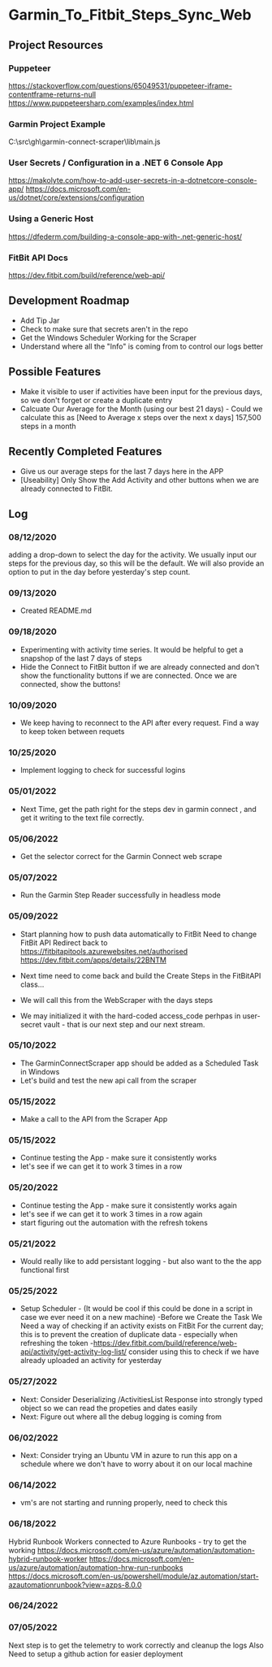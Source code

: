 # Garmin_To_Fitbit_Steps_Sync_Web

## Project Resources

### Puppeteer
https://stackoverflow.com/questions/65049531/puppeteer-iframe-contentframe-returns-null
https://www.puppeteersharp.com/examples/index.html

### Garmin Project Example
C:\src\gh\garmin-connect-scraper\lib\main.js

### User Secrets / Configuration in a .NET 6 Console App
https://makolyte.com/how-to-add-user-secrets-in-a-dotnetcore-console-app/
https://docs.microsoft.com/en-us/dotnet/core/extensions/configuration

### Using a Generic Host
https://dfederm.com/building-a-console-app-with-.net-generic-host/

### FitBit API Docs
https://dev.fitbit.com/build/reference/web-api/

## Development Roadmap
* Add Tip Jar
* Check to make sure that secrets aren't in the repo 
* Get the Windows Scheduler Working for the Scraper
* Understand where all the "Info" is coming from to control our logs better

## Possible Features
* Make it visible to user if activities have been input for the previous days, so we don't forget or create a duplicate entry
* Calcuate Our Average for the Month (using our best 21 days)  - Could we calculate this as [Need to Average x steps over the next x days] 157,500 steps in a month

## Recently Completed Features
* Give us our average steps for the last 7 days here in the APP
* \[Useability\] Only Show the Add Activity and other buttons when we are already connected to FitBit.


## Log

### 08/12/2020
adding a drop-down to select the day for the activity. We usually input our steps for the previous day, so this will be the default. We will also provide an option to put in
the day before yesterday's step count.

### 09/13/2020
* Created README.md

### 09/18/2020
* Experimenting with activity time series. It would be helpful to get a snapshop of the last 7 days of steps
* Hide the Connect to FitBit button if we are already connected and don't show the functionality buttons if we are connected. Once we are connected, show the buttons!

### 10/09/2020
* We keep having to reconnect to the API after every request. Find a way to keep token between requets

### 10/25/2020
* Implement logging to check for successful logins
 
### 05/01/2022
* Next Time, get the path right for the steps dev in garmin connect , and get it writing to the text file correctly.

### 05/06/2022
* Get the selector correct for the Garmin Connect web scrape

### 05/07/2022
* Run the Garmin Step Reader successfully in headless mode

### 05/09/2022
* Start planning how to push data automatically to FitBit
Need to change FitBit API Redirect back to 
https://fitbitapitools.azurewebsites.net/authorised
https://dev.fitbit.com/apps/details/22BNTM

* Next time need to come back and build the Create Steps in the FitBitAPI class... 
* We will call this from the WebScraper with the days steps
* We may initialized it with the hard-coded access_code perhpas in user-secret vault - that is our next step and our next stream.

### 05/10/2022
* The GarminConnectScraper app should be added as a Scheduled Task in Windows
* Let's build and test the new api call from the scraper


###  05/15/2022
* Make a call to the API from the Scraper App

### 05/15/2022
* Continue testing the App - make sure it consistently works
* let's see if we can get it to work 3 times in a row

### 05/20/2022
* Continue testing the App - make sure it consistently works again
* let's see if we can get it to work 3 times in a row again
* start figuring out the automation with the refresh tokens


### 05/21/2022
* Would really like to add persistant logging - but also want to the the app functional first

### 05/25/2022
* Setup Scheduler - (It would be cool if this could be done in a script in case we ever need it on a new machine)
	 -Before we Create the Task We Need a way of checking if an activity exists on FitBit For the current day; this is to prevent the creation of duplicate data - especially when refreshing the token
	 -https://dev.fitbit.com/build/reference/web-api/activity/get-activity-log-list/  consider using this to check if we have already uploaded an activity for yesterday


### 05/27/2022
* Next: Consider Deserializing /ActivitiesList Response into strongly typed object so we can read the propeties and dates easily
* Next: Figure out where all the debug logging is coming from

### 06/02/2022
* Next: Consider trying an Ubuntu VM in azure to run this app on a schedule where we don't have to worry about it on our local machine

### 06/14/2022
* vm's are not starting and running properly, need to check this

### 06/18/2022
Hybrid Runbook Workers connected to Azure Runbooks - try to get the working
https://docs.microsoft.com/en-us/azure/automation/automation-hybrid-runbook-worker
https://docs.microsoft.com/en-us/azure/automation/automation-hrw-run-runbooks
https://docs.microsoft.com/en-us/powershell/module/az.automation/start-azautomationrunbook?view=azps-8.0.0


### 06/24/2022
### 07/05/2022
Next step is to get the telemetry to work correctly and cleanup the logs
Also Need to setup a github action for easier deployment






